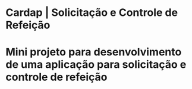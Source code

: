 # Cardap | Solicitação e Controle de Refeição
# Mini projeto para desenvolvimento de uma aplicação para solicitação e controle de refeição
